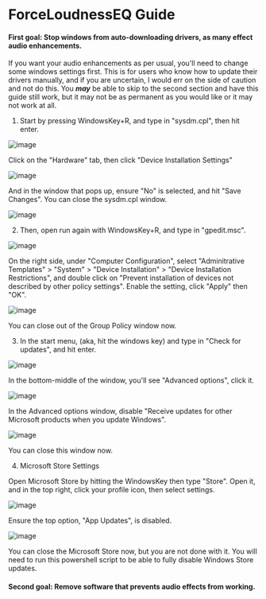 # ForceLoudnessEQ Guide
#### First goal: Stop windows from auto-downloading drivers, as many effect audio enhancements.
If you want your audio enhancements as per usual, you'll need to change some windows settings first. This is for users who know how to update their drivers manually, and if you are uncertain, I would err on the side of caution and not do this. You _**may**_ be able to skip to the second section and have this guide still work, but it may not be as permanent as you would like or it may not work at all.
1. Start by pressing WindowsKey+R, and type in "sysdm.cpl", then hit enter.

![image](https://github.com/user-attachments/assets/d457e956-052f-4308-9d19-629a90430cc7)

Click on the "Hardware" tab, then click "Device Installation Settings"

![image](https://github.com/user-attachments/assets/205ee0dd-8cdb-44c1-8ade-4ed49a78f2b1)

And in the window that pops up, ensure "No" is selected, and hit "Save Changes". You can close the sysdm.cpl window.

![image](https://github.com/user-attachments/assets/5ca72e45-2e5c-4eef-8c00-f055199e1712)

2. Then, open run again with WindowsKey+R, and type in "gpedit.msc".

![image](https://github.com/user-attachments/assets/aef780b3-b62d-4cce-b4a8-773d974fe618)

On the right side, under "Computer Configuration", select "Adminitrative Templates" > "System" > "Device Installation" > "Device Installation Restrictions", and double click on "Prevent installation of devices not described by other policy settings". Enable the setting, click "Apply" then "OK".

![image](https://github.com/user-attachments/assets/0b5ca52b-92c4-47db-b3ce-837f2119c16e)

You can close out of the Group Policy window now.

3. In the start menu, (aka, hit the windows key) and type in "Check for updates", and hit enter.

![image](https://github.com/user-attachments/assets/08a4bd93-22a5-4350-8250-4876d49c2917)

In the bottom-middle of the window, you'll see "Advanced options", click it.

![image](https://github.com/user-attachments/assets/2951212c-fccc-4737-851f-3e3c8bf33291)

In the Advanced options window, disable "Receive updates for other Microsoft products when you update Windows".

![image](https://github.com/user-attachments/assets/6c8cceaa-d374-45e4-996b-ce9697392206)

You can close this window now.

4. Microsoft Store Settings

Open Microsoft Store by hitting the WindowsKey then type "Store". Open it, and in the top right, click your profile icon, then select settings.

![image](https://github.com/user-attachments/assets/f10ccc72-ea8b-427e-8b8d-154751e1dc63)

Ensure the top option, "App Updates", is disabled.

![image](https://github.com/user-attachments/assets/d4cb949d-8811-4cc0-a3e3-13770cc49694)

You can close the Microsoft Store now, but you are not done with it. You will need to run this powershell script to be able to fully disable Windows Store updates.

#### Second goal: Remove software that prevents audio effects from working.
